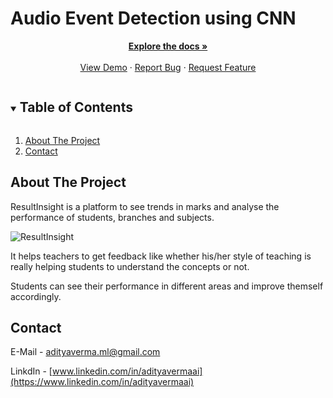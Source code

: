 # Audio Event Detection using CNN

<p align="center">
    <a href="https://github.com/adityavermaAI/Audio-Event-Detection"><strong>Explore the docs »</strong></a>
    <br />
    <br />
    <a href="https://resultinsight.herokuapp.com/">View Demo</a>
    ·
    <a href="https://github.com/adityavermaAI/Audio-Event-Detection/issues">Report Bug</a>
    ·
    <a href="https://github.com/adityavermaAI/Audio-Event-Detection/issues">Request Feature</a>
</p>

<details open="open">
  <summary><h2 style="display: inline-block">Table of Contents</h2></summary>
  <ol>
    <li><a href="#about-the-project">About The Project<a></li>
    <li><a href="#contact">Contact</a></li>
  </ol>
</details>

## About The Project

ResultInsight is a platform to see trends in marks and analyse the performance of students, branches and subjects.

![ResultInsight](https://user-images.githubusercontent.com/72017583/125163140-67ac4d80-e1a9-11eb-9cab-e39b613ed7b7.png)

It helps teachers to get feedback like whether his/her style of teaching is really helping students to understand the concepts or not.

Students can see their performance in different areas and improve themself accordingly.

## Contact

E-Mail - adityaverma.ml@gmail.com

LinkdIn - [www.linkedin.com/in/adityavermaai](https://www.linkedin.com/in/adityavermaai)
